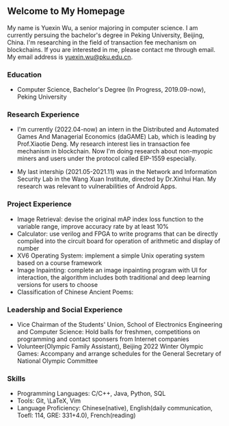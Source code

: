 ## Welcome to My Homepage

  My name is Yuexin Wu, a senior majoring in computer science. I am currently persuing the bachelor's degree in Peking University, Beijing, China. I'm researching in the field of transaction fee mechanism on blockchains. If you are interested in me, please contact me through email. My email address is yuexin.wu@pku.edu.cn.

### Education

* Computer Science, Bachelor's Degree (In Progress, 2019.09-now), Peking University

### Research Experience

* I'm currently (2022.04-now) an intern in the Distributed and Automated Games And Managerial Economics (daGAME) Lab, which is leading by Prof.Xiaotie Deng. My research interest lies in transaction fee mechanism in blockchain. Now I'm doing research about non-myopic miners and users under the protocol called EIP-1559 especially.

* My last intership (2021.05-2021.11) was in the Network and Information Security Lab in the Wang Xuan Institute, directed by Dr.Xinhui Han. My research was relevant to vulnerabilities of Android Apps.

### Project Experience

* Image Retrieval: devise the original mAP index loss function to the variable range, improve accuracy rate by at least 10\%
* Calculator: use verilog and FPGA to write programs that can be directly compiled into the circuit board for operation of arithmetic and display of number
* XV6 Operating System: implement a simple Unix operating system based on a course framework
* Image Inpainting: complete an image inpainting program with UI for interaction, the algorithm includes both traditional and deep learning versions for users to choose
* Classification of Chinese Ancient Poems:


### Leadership and Social Experience
* Vice Chairman of the Students' Union, School of Electronics Engineering and Computer Science: Hold balls for freshmen, competitions on programming and contact sponsers from Internet companies
* Volunteer(Olympic Family Assistant), Beijing 2022 Winter Olympic Games: Accompany and arrange schedules for the General Secretary of National Olympic Committee


### Skills
* Programming Languages: C/C++, Java, Python, SQL
* Tools: Git, \LaTeX, Vim
* Language Proficiency: Chinese(native), English(daily communication, Toefl: 114, GRE: 331+4.0), French(reading)




